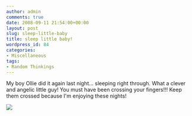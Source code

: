 ```yaml
---
author: admin
comments: true
date: 2008-09-11 21:54:00+00:00
layout: post
slug: sleep-little-baby
title: sleep little baby!
wordpress_id: 84
categories:
- Miscellaneous
tags:
- Random Thinkings
---
```


My boy Ollie did it again last night... sleeping right through. What a clever and angelic little guy! You must have been crossing your fingers!!! Keep them crossed because I'm enjoying these nights!

![](https://blogger.googleusercontent.com/tracker/251139911615938991-844590869821785985?l=www.outmumbered.com)
